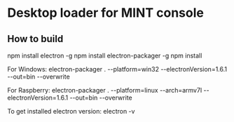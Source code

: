 # Desktop loader for MINT console

## How to build ##

npm install electron -g
npm install electron-packager -g
npm install

For Windows:
electron-packager . --platform=win32 --electronVersion=1.6.1 --out=bin --overwrite

For Raspberry:
electron-packager . --platform=linux --arch=armv7l --electronVersion=1.6.1 --out=bin --overwrite

To get installed electron version:
electron -v